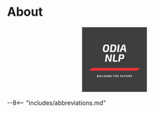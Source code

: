 # About

<p align="center">
  <img width="30%" height="30%" src="/images/logo.png">
</p>

--8<-- "includes/abbreviations.md"
